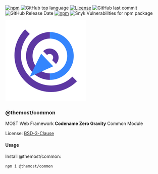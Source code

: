 [![npm](https://img.shields.io/npm/v/@themost%2Fcommon.svg)](https://www.npmjs.com/package/@themost%2Fcommon)
![GitHub top language](https://img.shields.io/github/languages/top/themost-framework/themost-common)
[![License](https://img.shields.io/npm/l/@themost/common)](https://github.com/themost-framework/themost-common/blob/master/LICENSE)
![GitHub last commit](https://img.shields.io/github/last-commit/themost-framework/themost-common)
![GitHub Release Date](https://img.shields.io/github/release-date/themost-framework/themost-common)
[![npm](https://img.shields.io/npm/dw/@themost/common)](https://www.npmjs.com/package/@themost%2Fcommon)
![Snyk Vulnerabilities for npm package](https://img.shields.io/snyk/vulnerabilities/npm/@themost/common)

![MOST Web Framework Zero Gravity](./docs/img/themost_framework_v3_256.png)

### @themost/common
MOST Web Framework **Codename Zero Gravity** Common Module

License: [BSD-3-Clause](https://github.com/kbarbounakis/themost/blob/master/LICENSE)

#### Usage

Install @themost/common:

    npm i @themost/common



